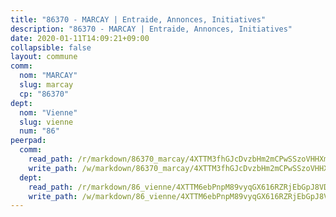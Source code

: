 ```yaml
---
title: "86370 - MARCAY | Entraide, Annonces, Initiatives"
description: "86370 - MARCAY | Entraide, Annonces, Initiatives"
date: 2020-01-11T14:09:21+09:00
collapsible: false
layout: commune
comm:
  nom: "MARCAY"
  slug: marcay
  cp: "86370"
dept:
  nom: "Vienne"
  slug: vienne
  num: "86"
peerpad:
  comm:
    read_path: /r/markdown/86370_marcay/4XTTM3fhGJcDvzbHm2mCPwSSzoVHHXmCXy2fJ6X62gYkuT6XC
    write_path: /w/markdown/86370_marcay/4XTTM3fhGJcDvzbHm2mCPwSSzoVHHXmCXy2fJ6X62gYkuT6XC-K3TgU26Vk1p7ZqJWYZqWQbYQX2LwKKBYW3ToEUD9haRRStFRPqf1QKpETJnxrcanyLDYB3skMWNWmFVFXvXiMtvch4sfzhvKVx3EyESHTQkLwAqycKTANJXh9eo75w76X3xngCjc
  dept:
    read_path: /r/markdown/86_vienne/4XTTM6ebPnpM89vyqGX616RZRjEbGpJ8VDNVdSCrMHCb86ALN
    write_path: /w/markdown/86_vienne/4XTTM6ebPnpM89vyqGX616RZRjEbGpJ8VDNVdSCrMHCb86ALN-K3TgUEmU2PzobkNvYrNtR4DXtgm1qYeknzdEZmszmUFpRSMDjV62q8xZv1nUQEJqGnnT9H399N9TnzZMyT3rgAM3pHPbqGxVD33vWNzCSkbf2kxHwBfenpixiJuwbWaCBERwmNeA
---
```


